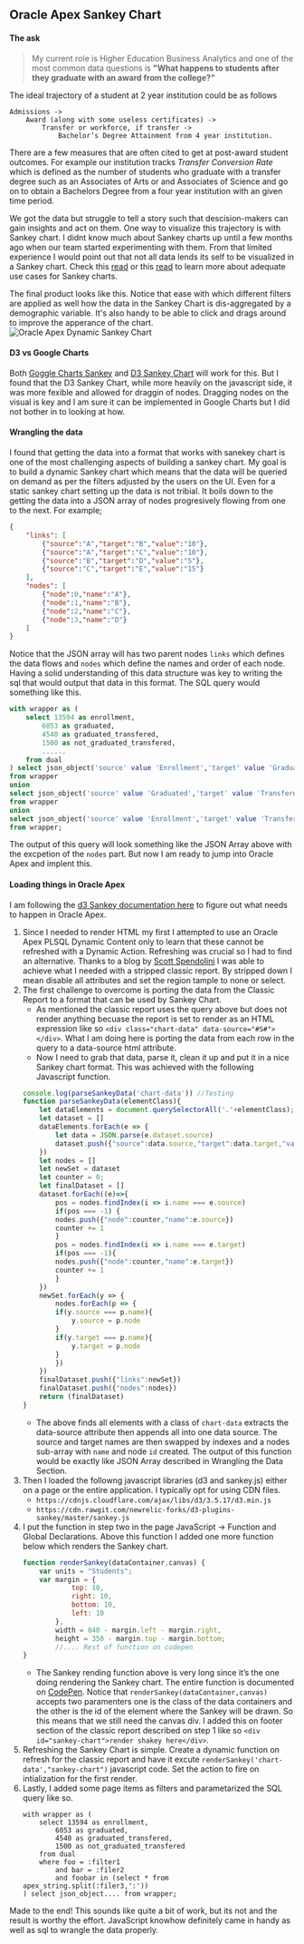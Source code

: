 ## Oracle Apex Sankey Chart

#### The ask 
> My current role is Higher Education Business Analytics and one of the most common data questions is **"What happens to students after they graduate with an award from the college?"** 

The ideal trajectory of a student at 2 year institution could be as follows

```text
Admissions -> 
    Award (along with some useless certificates) -> 
        Transfer or workforce, if transfer -> 
            Bachelor’s Degree Attainment from 4 year institution. 
``` 
There are a few measures that are often cited to get at post-award student outcomes. For example our institution tracks *Transfer Conversion Rate* which is defined as the number of students who graduate with a transfer degree such as an Associates of Arts or and Associates of Science and go on to obtain a Bachelors Degree from a four year institution with an given time period.  

We got the data but struggle to tell a story such that descision-makers can gain insights and act on them. One way to visualize this trajectory is with Sankey chart. I didnt know much about Sankey charts up until a few months ago when our team started experimenting with them. From that limited experience I would point out that not all data lends its self to be visualized in a Sankey chart. Check this [read](https://www.data-to-viz.com/graph/sankey.html) or this [read](https://towardsdatascience.com/the-what-why-and-how-of-sankey-diagrams-430cbd4980b5) to learn more about adequate use cases for Sankey charts. 

The final product looks like this. Notice that ease with which different filters are applied as well how the data in the Sankey Chart is dis-aggregated by a demographic variable. It's also handy to be able to click and drags around to improve the apperance of the chart. 
![Oracle Apex Dynamic Sankey Chart](https://leonieto.website/img/Sankey-Chart-In-Oracle-Apex.gif)

#### D3 vs Google Charts

Both [Goggle Charts Sankey](https://developers.google.com/chart/interactive/docs/gallery/sankey) and [D3 Sankey Chart](https://bl.ocks.org/d3noob/5028304) will work for this. But I found that the D3 Sankey Chart, while more heavily on the javascript side, it was more fexible and allowed for draggin of nodes. Dragging nodes on the visual is key and I am sure it can be implemented in Google Charts but I did not bother in to looking at how. 

#### Wrangling the data

I found that getting the data into a format that works with sanekey chart is one of the most challenging aspects of building a sankey chart. My goal is to build a dynamic Sankey chart which means that the data will be queried on demand as per the filters adjusted by the users on the UI. Even for a static sankey chart setting up the data is not tribial. It boils down to the getting the data into a JSON array of nodes progresively flowing from one to the next. For example;

```json
{
    "links": [
        {"source":"A","target":"B","value":"10"},
        {"source":"A","target":"C","value":"10"},
        {"source":"B","target":"D","value":"5"},
        {"source":"C","target":"E","value":"15"}
    ],
    "nodes": [
        {"node":0,"name":"A"},
        {"node":1,"name":"B"},
        {"node":2,"name":"C"},
        {"node":3,"name":"D"}
    ]
}
```
Notice that the JSON array will has two parent nodes `links` which defines the data flows and `nodes` which define the names and order of each node. Having a solid understanding of this data structure was key to writing the sql that would output that data in this format. The SQL query would something like this. 

```sql
with wrapper as (
    select 13594 as enrollment,
        6053 as graduated,
        4540 as graduated_transfered,
        1500 as not_graduated_transfered,
        ......
    from dual
) select json_object('source' value 'Enrollment','target' value 'Graduated', 'value' value graduated) s
from wrapper
union
select json_object('source' value 'Graduated','target' value 'Transfered', 'value' value graduated_transfered) s
from wrapper
union
select json_object('source' value 'Enrollment','target' value 'Transfered', 'value' value not_graduated_transfered) s
from wrapper;
```
The output of this query will look something like the JSON Array above with the excpetion of the `nodes` part. But now I am ready to jump into Oracle Apex and implent this. 

#### Loading things in Oracle Apex

I am following the [d3 Sankey documentation here](https://bl.ocks.org/d3noob/5028304) to figure out what needs to happen in Oracle Apex. 
1. Since I needed to render HTML my first I attempted to use an Oracle Apex PLSQL Dynamic Content only to learn that these cannot be refreshed with a Dynamic Action. Refreshing was crucial so I had to find an alternative. Thanks to a blog by [Scott Spendolini](https://spendolini.blogspot.com/2015/11/refreshing-plsql-regions-in-apex.html) I was able to achieve what I needed with a stripped classic report. By stripped down I mean disable all attributes and set the region tample to none or select. 
2. The first challenge to overcome is porting the data from the Classic Report to a format that can be used by Sankey Chart.
    - As mentioned the classic report uses the query above but does not render anything becuase the report is set to render as an HTML expression like so `<div class="chart-data" data-source="#S#"></div>`. What I am doing here is porting the data from each row in the query to a data-source html attribute.
    - Now I need to grab that data, parse it, clean it up and put it in a nice Sankey chart format. This was achieved with the following Javascript function. 
    ```javascript
    console.log(parseSankeyData('chart-data')) //Testing
    function parseSankeyData(elementClass){
        let dataElements = document.querySelectorAll('.'+elementClass);
        let dataset = []
        dataElements.forEach(e => {
            let data = JSON.parse(e.dataset.source)
            dataset.push({"source":data.source,"target":data.target,"value":data.value})
        })
        let nodes = []
        let newSet = dataset
        let counter = 0;
        let finalDataset = []
        dataset.forEach((e)=>{
            pos = nodes.findIndex(i => i.name === e.source)
            if(pos === -1) {
            nodes.push({"node":counter,"name":e.source})
            counter += 1
            }
            pos = nodes.findIndex(i => i.name === e.target)
            if(pos === -1){
            nodes.push({"node":counter,"name":e.target})
            counter += 1
            }
        })
        newSet.forEach(y => {
            nodes.forEach(p => {
            if(y.source === p.name){
                y.source = p.node
            }
            if(y.target === p.name){
                y.target = p.node
            }
            })
        })
        finalDataset.push({"links":newSet})
        finalDataset.push({"nodes":nodes})
        return (finalDataset)
    }
    ```
    - The above finds all elements with a class of `chart-data` extracts the data-source attribute then appends all into one data source. The source and target names are then swapped by indexes and a nodes sub-array with `name` and node `id` created. The output of this function would be exactly like JSON Array described in Wrangling the Data Section. 
3. Then I loaded the followng javascript libraries (d3 and sankey.js) either on a page or the entire application. I typically opt for using CDN files. 
    - `https://cdnjs.cloudflare.com/ajax/libs/d3/3.5.17/d3.min.js`
    - `https://cdn.rawgit.com/newrelic-forks/d3-plugins-sankey/master/sankey.js`
4. I put the function in step two in the page JavaScript -> Function and Global Declarations. Above this function I added one more function below which renders the Sankey chart.
    ```javascript
    function renderSankey(dataContainer,canvas) {
        var units = "Students";
        var margin = {
                top: 10,
                right: 10,
                bottom: 10,
                left: 10
            },
            width = 840 - margin.left - margin.right,
            height = 350 - margin.top - margin.bottom;
            //.... Rest of function on codepen
    }
    ```
    - The Sankey rending function above is very long since it’s the one doing rendering the Sankey chart. The entire function is documented on [CodePen](https://codepen.io/leonelnieto/pen/QWGKxwq?editors=1010). Notice that `renderSankey(dataContainer,canvas)` accepts two paramenters one is the class of the data containers and the other is the id of the element where the Sankey will be drawn. So this means that we still need the canvas div. I added this on footer section of the classic report described on step 1 like so `<div id="sankey-chart">render shakey here</div>`. 
5. Refreshing the Sankey Chart is simple. Create a dynamic function on refresh for the classic report and have it excute `renderSankey('chart-data',"sankey-chart")` javascript code. Set the action to fire on intialization for the first render. 
6. Lastly, I added some page items as filters and parametarized the SQL query like so. 
    ```plsql
    with wrapper as (
        select 13594 as enrollment,
            6053 as graduated,
            4540 as graduated_transfered,
            1500 as not_graduated_transfered
        from dual
        where foo = :filter1
            and bar = :filer2
            and foobar in (select * from apex_string.split(:filer3,':'))
    ) select json_object.... from wrapper;
    ```
Made to the end! This sounds like quite a bit of work, but its not and the result is worthy the effort. JavaScript knowhow definitely came in handy as well as sql to wrangle the data properly. 